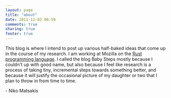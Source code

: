 ```yaml
---
layout: page
title: "about"
date: 2011-12-02 06:59
comments: true
sharing: true
footer: true
---
```


This blog is where I intend to post up various half-baked ideas that
come up in the course of my research.  I am working at Mozilla on the
[Rust programming language](http://rust-lang.org).  I called the blog
Baby Steps mostly because I couldn't up with good name, but also
because I feel like research is a process of taking tiny, incremental
steps towards something better, and because it will justify the
occasional picture of my daughter or two that I plan to throw in from
time to time.  


\- Niko Matsakis